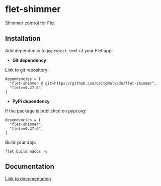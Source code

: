 # flet-shimmer
Shimmer control for Flet

## Installation

Add dependency to `pyproject.toml` of your Flet app:

* **Git dependency**

Link to git repository:

```
dependencies = [
  "flet-shimmer @ git+https://github.com/ositoMalvado/flet-shimmer",
  "flet>=0.27.6",
]
```

* **PyPi dependency**  

If the package is published on pypi.org:

```
dependencies = [
  "flet-shimmer",
  "flet>=0.27.6",
]
```

Build your app:
```
flet build macos -v
```

## Documentation

[Link to documentation](https://ositoMalvado.github.io/flet-shimmer/)
